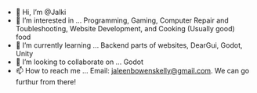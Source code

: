 - 👋 Hi, I’m @Jalki
- 👀 I’m interested in ... Programming, Gaming, Computer Repair and Toubleshooting, Website Development, and Cooking (Usually good) food
- 🌱 I’m currently learning ... Backend parts of websites, DearGui, Godot, Unity
- 💞️ I’m looking to collaborate on ... Godot
- 📫 How to reach me ... Email: jaleenbowenskelly@gmail.com. We can go furthur from there!

<!---
Jalki/Jalki is a ✨ special ✨ repository because its `README.md` (this file) appears on your GitHub profile.
You can click the Preview link to take a look at your changes.
--->
